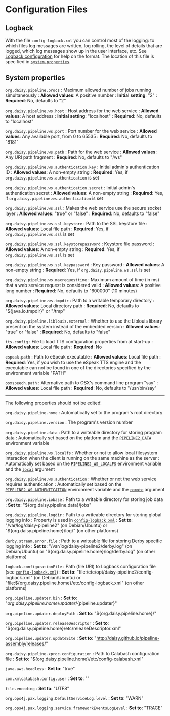 # Configuration Files

## Logback

With the file `config-logback.xml` you can control most of the
logging: to which files log messages are written, log rolling, the
level of details that are logged, which log messages show up in the
user interface, etc. See
[Logback configuration](http://logback.qos.ch/manual/configuration.html)
for help on the format. The location of this file is specified in
[`system.properties`](#system-properties).

## System properties

`org.daisy.pipeline.procs`
: Maximum allowed number of jobs running simultaneously
: **Allowed values**: A positive number
: **Initial setting**: "2"
: **Required**: No, defaults to "2"

`org.daisy.pipeline.ws.host`
: Host address for the web service
: **Allowed values**: A host address
: **Initial setting**: "localhost"
: **Required**: No, defaults to "localhost"

`org.daisy.pipeline.ws.port`
: Port number for the web service
: **Allowed values**: Any available port, from 0 to 65535
: **Required**: No, defaults to "8181"

`org.daisy.pipeline.ws.path`
: Path for the web service
: **Allowed values**: Any URI path fragment
: **Required**: No, defaults to "/ws"

`org.daisy.pipeline.ws.authentication.key`
: Initial admin's authentication ID
: **Allowed values**: A non-empty string
: **Required**: Yes, if `org.daisy.pipeline.ws.authentication` is set

`org.daisy.pipeline.ws.authentication.secret`
: Initial admin's authentication secret
: **Allowed values**: A non-empty string
: **Required**: Yes, if `org.daisy.pipeline.ws.authentication` is set

`org.daisy.pipeline.ws.ssl`
: Makes the web service use the secure socket layer
: **Allowed values**: "true" or "false"
: **Required**: No, defaults to "false"

`org.daisy.pipeline.ws.ssl.keystore`
: Path to the SSL keystore file
: **Allowed values**: Local file path
: **Required**: Yes, if `org.daisy.pipeline.ws.ssl` is set

`org.daisy.pipeline.ws.ssl.keystorepassword`
: Keystore file password
: **Allowed values**: A non-empty string
: **Required**: Yes, if `org.daisy.pipeline.ws.ssl` is set

`org.daisy.pipeline.ws.ssl.keypassword`
: Key password
: **Allowed values**: A non-empty string
: **Required**: Yes, if `org.daisy.pipeline.ws.ssl` is set

`org.daisy.pipeline.ws.maxrequesttime`
: Maximum amount of time (in ms) that a web service request is considered valid
: **Allowed values**: A positive long number
: **Required**: No, defaults to "600000" (10 minutes)

`org.daisy.pipeline.ws.tmpdir`
: Path to a writable temporary directory
: **Allowed values**: Local directory path
: **Required**: No, defaults to "${java.io.tmpdir}" or "/tmp"

`org.daisy.pipeline.liblouis.external`
: Whether to use the Liblouis library present on the system instead of the embedded version
: **Allowed values**: "true" or "false"
: **Required**: No, defaults to "false"

`tts.config`
: File to load TTS configuration properties from at start-up
: **Allowed values**: Local file path
: **Required**: No

`espeak.path`
: Path to eSpeak executable
: **Allowed values**: Local file path
: **Required**: Yes, if you wish to use the eSpeak TTS engine and the
  executable can not be found in one of the directories specified by
  the environment variable "PATH"

`osxspeech.path`
: Alternative path to OSX's command line program "say"
: **Allowed values**: Local file path
: **Required**: No, defaults to "/usr/bin/say"

<!--
`att.bin.priority`
`att.servers`
`att.client.path`
-->

<!--
`host.protection`
-->

<!-- The following are used in persistence-mysql but persistence-mysql is not included -->

<!--
`org.daisy.pipeline.persistence.url`
: Database connection URL
: **Allowed values**: A JDBC url
: **Initial setting**: "jdbc:mysql://localhost:3306/daisy_pipeline"
: **Required**: Yes

`org.daisy.pipeline.persistence.user`
: Database user
: **Allowed values**: A non-empty string
: **Required**: Yes

`org.daisy.pipeline.persistence.password`
: Database password
: **Allowed values**: A non-empty string
: **Required**: Yes
-->

---

The following properties should not be edited! <!-- FIXME: move them to a different file -->

`org.daisy.pipeline.home`
: Automatically set to the program's root directory

`org.daisy.pipeline.version`
: The program's version number

`org.daisy.pipeline.data`
: Path to a writeable directory for storing program data
: Automatically set based on the platform and the
  [`PIPELINE2_DATA`](Pipeline-as-Service#environment-variables)
  environment variable

`org.daisy.pipeline.ws.localfs`
: Whether or not to allow local filesystem interaction when the client is running on the same machine as the server
: Automatically set based on the
  [`PIPELINE2_WS_LOCALFS`](Pipeline-as-Service#environment-variables)
  environment variable and the
  [`local`](Pipeline-as-Service#arguments-for-pipeline2-executable)
  argument

`org.daisy.pipeline.ws.authentication`
: Whether or not the web service requires authentication
: Automatically set based on the
  [`PIPELINE2_WS_AUTHENTICATION`](Pipeline-as-Service#environment-variables)
  environment variable and the
  [`remote`](Pipeline-as-Service#arguments-for-pipeline2-executable)
  argument

`org.daisy.pipeline.iobase`
: Path to a writable directory for storing job data
: **Set to**: "${org.daisy.pipeline.data}/jobs"

`org.daisy.pipeline.logdir`
: Path to a writeable directory for storing global logging info
: Property is used in [`config-logback.xml`](#logback)
: **Set to**: "/var/log/daisy-pipeline2" (on Debian/Ubuntu) or
  "${org.daisy.pipeline.home}/log/" (on other platforms)

`derby.stream.error.file`
: Path to a writeable file for storing Derby specific logging info
: **Set to**: "/var/log/daisy-pipeline2/derby.log" (on Debian/Ubuntu)
  or "${org.daisy.pipeline.home}/log/derby.log" (on other platforms)

`logback.configurationFile`
: Path (file URI) to Logback configuration file (see [`config-logback.xml`](#logback))
: **Set to**: "file:/etc/opt/daisy-pipeline2/config-logback.xml" (on Debian/Ubuntu) or
  "file:${org.daisy.pipeline.home}/etc/config-logback.xml" (on other platforms)

`org.pipeline.updater.bin`
: **Set to**: "${org.daisy.pipeline.home}/updater/${pipeline.updater}"

`org.pipeline.updater.deployPath`
: **Set to**: "${org.daisy.pipeline.home}/"

`org.pipeline.updater.releaseDescriptor`
: **Set to**: "${org.daisy.pipeline.home}/etc/releaseDescriptor.xml"

`org.pipeline.updater.updateSite`
: **Set to**: "http://daisy.github.io/pipeline-assembly/releases/"

`org.daisy.pipeline.xproc.configuration`
: Path to Calabash configuration file
: **Set to**: "${org.daisy.pipeline.home}/etc/config-calabash.xml"

`java.awt.headless`
: **Set to**: "true"

`com.xmlcalabash.config.user`
: **Set to**: ""

`file.encoding`
: **Set to**: "UTF8"

`org.ops4j.pax.logging.DefaultServiceLog.level` <!-- what is this for? -->
: **Set to**: "WARN"

`org.ops4j.pax.logging.service.frameworkEventsLogLevel` <!-- what is this for? -->
: **Set to**: "TRACE"

<!--
`org.daisy.pipeline.base`
-->
